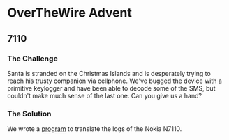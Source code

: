 # OverTheWire Advent

## 7110

### The Challenge

Santa is stranded on the Christmas Islands and is desperately trying to reach his trusty companion via cellphone. We've bugged the device with a primitive keylogger and have been able to decode some of the SMS, but couldn't make much sense of the last one. Can you give us a hand?

### The Solution

We wrote a [program](https://github.com/nickbhe/CTFWriteups/tree/master/ctfs/2019/overthewire_advent) to translate the logs of the Nokia N7110.

